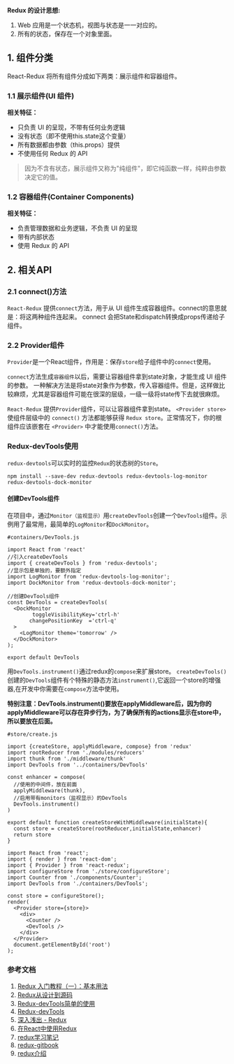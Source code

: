 **Redux 的设计思想:**

1. Web 应用是一个状态机，视图与状态是一一对应的。
2. 所有的状态，保存在一个对象里面。
## 1. 组件分类
React-Redux 将所有组件分成如下两类：展示组件和容器组件。
### 1.1 展示组件(UI 组件)
**相关特征：**

 - 只负责 UI 的呈现，不带有任何业务逻辑
 - 没有状态（即不使用this.state这个变量）
 - 所有数据都由参数（this.props）提供
 - 不使用任何 Redux 的 API

>因为不含有状态，展示组件又称为"纯组件"，即它纯函数一样，纯粹由参数决定它的值。

### 1.2 容器组件(Container Components)
**相关特征：**

 - 负责管理数据和业务逻辑，不负责 UI 的呈现
 - 带有内部状态
 - 使用 Redux 的 API

## 2. 相关API
### 2.1 connect()方法
`React-Redux` 提供`connect`方法，用于从 UI 组件生成容器组件。connect的意思就是：将这两种组件连起来。
connect  会把State和dispatch转换成props传递给子组件。

### 2.2 **Provider组件**
`Provider`是一个React组件，作用是：保存`store`给子组件中的`connect`使用。

`connect`方法生成`容器组件`以后，需要让容器组件拿到state对象，才能生成 UI 组件的参数。
一种解决方法是将state对象作为参数，传入容器组件。但是，这样做比较麻烦，尤其是容器组件可能在很深的层级，一级一级将state传下去就很麻烦。

`React-Redux` 提供`Provider`组件，可以让容器组件拿到state。
`<Provider store> `使组件层级中的 `connect()` 方法都能够获得 `Redux store`。正常情况下，你的根组件应该嵌套在 `<Provider>` 中才能使用`connect()`方法。

### Redux-devTools使用
`redux-devtools`可以实时的监控`Redux`的状态树的`Store`。

```
npm install --save-dev redux-devtools redux-devtools-log-monitor redux-devtools-dock-monitor
```
#### 创建DevTools组件
在项目中，通过`Monitor（监视显示）`用`createDevTools`创建一个`DevTools`组件。示例用了最常用，最简单的`LogMonitor`和`DockMonitor`。

```
#containers/DevTools.js

import React from 'react'
//引入createDevTools
import { createDevTools } from 'redux-devtools';
//显示包是单独的，要额外指定
import LogMonitor from 'redux-devtools-log-monitor';
import DockMonitor from 'redux-devtools-dock-monitor';

//创建DevTools组件
const DevTools = createDevTools(
  <DockMonitor 
  		toggleVisibilityKey='ctrl-h'
       changePositionKey  ='ctrl-q'
  >
    <LogMonitor theme='tomorrow' />
  </DockMonitor>
);

export default DevTools
```
用`DevTools.instrument()`通过redux的`compose`来扩展store。
`createDevTools()`创建的`DevTools`组件有个特殊的静态方法`instrument()`,它返回一个store的增强器,在开发中你需要在`compose`方法中使用。

**特别注意：DevTools.instrument()要放在applyMiddleware后，因为你的applyMiddleware可以存在异步行为，为了确保所有的actions显示在store中，所以要放在后面。**

```
#store/create.js

import {createStore, applyMiddleware, compose} from 'redux'
import rootReducer from './modules/reducers'
import thunk from './middleware/thunk'
import DevTools from '../containers/DevTools'

const enhancer = compose(
  //使用的中间件，放在前面
  applyMiddleware(thunk),
  //启用带有monitors（监视显示）的DevTools
  DevTools.instrument()
)

export default function createStoreWithMiddleware(initialState){
  const store = createStore(rootReducer,initialState,enhancer)
  return store
}
```
```
import React from 'react';
import { render } from 'react-dom';
import { Provider } from 'react-redux';
import configureStore from './store/configureStore';
import Counter from './components/Counter';
import DevTools from './containers/DevTools';

const store = configureStore();
render(
  <Provider store={store}>
    <div>
      <Counter />
      <DevTools />
    </div>
  </Provider>
  document.getElementById('root')
);
```
### 参考文档
1. [Redux 入门教程（一）：基本用法](http://www.ruanyifeng.com/blog/2016/09/redux_tutorial_part_one_basic_usages.html)
2. [Redux从设计到源码](https://tech.meituan.com/redux-design-code.html)
3. [Redux-devTools简单的使用](https://www.jianshu.com/p/a2d4c1856560)
4. [Redux-devTools](https://github.com/gaearon/redux-devtools)
5. [深入浅出 - Redux](https://www.w3ctech.com/topic/1561)
6. [在React中使用Redux](https://www.jianshu.com/p/06f5285e2620)
7. [redux学习笔记](http://www.cnblogs.com/xianyulaodi/p/5399264.html)
8. [redux-gitbook](http://cn.redux.js.org/docs/api/compose.html)
9. [redux介绍](http://www.alloyteam.com/2015/09/react-redux/)

